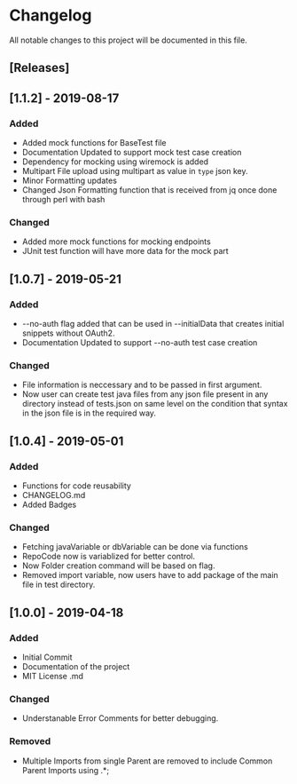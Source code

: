# Changelog

All notable changes to this project will be documented in this file.

## [Releases]

## [1.1.2] - 2019-08-17

### Added

- Added mock functions for BaseTest file
- Documentation Updated to support mock test case creation
- Dependency for mocking using wiremock is added
- Multipart File upload using multipart as value in `type` json key.
- Minor Formatting updates
- Changed Json Formatting function that is received from jq once done through perl with bash

### Changed

- Added more mock functions for mocking endpoints
- JUnit test function will have more data for the mock part

## [1.0.7] - 2019-05-21

### Added

- --no-auth flag added that can be used in --initialData that creates initial snippets without OAuth2.
- Documentation Updated to support --no-auth test case creation

### Changed

- File information is neccessary and to be passed in first argument.
- Now user can create test java files from any json file present in any directory instead of tests.json on same level on the condition that syntax in the json file is in the required way.

## [1.0.4] - 2019-05-01

### Added

- Functions for code reusability
- CHANGELOG.md
- Added Badges

### Changed

- Fetching javaVariable or dbVariable can be done via functions
- RepoCode now is variablized for better control.
- Now Folder creation command will be based on flag.
- Removed import variable, now users have to add package of the main file in test directory.

## [1.0.0] - 2019-04-18

### Added

- Initial Commit
- Documentation of the project
- MIT License .md

### Changed

- Understanable Error Comments for better debugging.

### Removed

- Multiple Imports from single Parent are removed to include Common Parent Imports using .\*;
